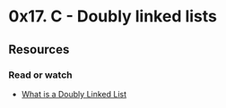 # 0x17. C - Doubly linked lists

## Resources
### Read or watch

- [What is a Doubly Linked List](https://www.youtube.com/watch?v=k0pjD12bzP0)
